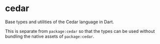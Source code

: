 # cedar

Base types and utilities of the Cedar language in Dart.

This is separate from `package:cedar` so that the types can be used without bundling the native assets of `package:cedar`.
